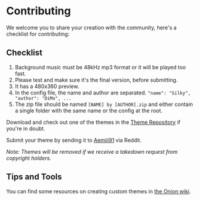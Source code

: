 # Contributing

We welcome you to share your creation with the community, here's a checklist for contributing:

## Checklist

1. Background music must be 48kHz mp3 format or it will be played too fast.  
2. Please test and make sure it's the final version, before submitting.
3. It has a 480x360 preview.
4. In the config file, the name and author are separated.  `"name": "Silky",  "author": "DiMo", ...`
5. The zip file should be named `[NAME] by [AUTHOR].zip` and either contain a single folder with the same name or the config at the root.

Download and check out one of the themes in the [Theme Repository](https://github.com/OnionUI/Themes/blob/main/README.md) if you're in doubt.

Submit your theme by sending it to [Aemiii91](https://www.reddit.com/user/Aemiii91) via Reddit.

*Note: Themes will be removed if we receive a takedown request from copyright holders.*

## Tips and Tools

You can find some resources on creating custom themes in [the Onion wiki](https://github.com/OnionUI/Onion/wiki/4.-Custom-Themes).
